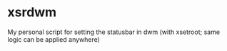 # xsrdwm
My personal script for setting the statusbar in dwm (with xsetroot; same logic can be applied anywhere)
